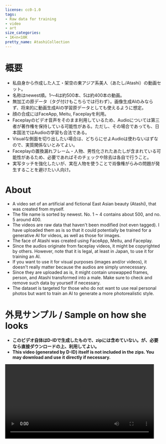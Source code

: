 ```yaml
---
license: cc0-1.0
tags:
- Raw data for training
- video
- art
size_categories:
- 1K<n<10K
pretty_name: AtashiCollection
---
```


# 概要
- 私自身から作成した人工・架空の東アジア系美人（あたし/Atashi）の動画セット。
 - 名称はnewest順。1～4は約500本、5は約400本の動画。
 - 無加工の原データ（タグ付けもこちらでは行わず）。画像生成AIのみならず、将来的に動画生成AIの学習原データとしても使えるように想定。
 - 顔の合成にはFaceApp, Meitu, Faceplayを利用。
 - Faceplayのビデオ音声をそのまま利用しているため、Audioについては第三者が著作権を保持している可能性がある。ただし、その場合であっても、日本国法ではAudioの学習も合法である。
 - Visualな側面を切り出したい場合は、どちらにせよAudioは使わないはずなので、実質関係ないとみてよい。
 - Faceplayの置換漏れフレーム・人物、男性化されたあたしが含まれている可能性があるため、必要であればそのチェックや除去は各自で行うこと。
- 実写タッチを強化したいが、実在人物を使うことで肖像権がらみの問題が発生することを避けたい人向け。

# About
- A video set of an artificial and fictional East Asian beauty (Atashi), that was created from myself.
 - The file name is sorted by newest. No. 1 ~ 4 contains about 500, and no. 5 around 400.
 - The videos are raw data that haven't been modified (not even tagged). I have uploaded them as is so that it could potentially be trained for a generative AI for videos, as well as those for images.
 - The face of Atashi was created using FaceApp, Meitu, and Faceplay.
 - Since the audios originate from faceplay videos, it might be copyrighted by others. However, note that it is legal, at least in Japan, to use it for training an AI.
 - If you want to use it for visual purposes (images and/or videos), it doesn't really matter because the audios are simply unnecessary.
 - Since they are uploaded as is, it might contain unswapped frames, person, and Atashi transformed into a male. Make sure to check and remove such data by yourself if necessary.
- The dataset is targeted for those who do not want to use real personal photos but want to train an AI to generate a more photorealistic style.

# 外見サンプル / Sample on how she looks
- **このビデオ自体はD-IDで生成したもので、zipには含めていない。が、必要なら直接ダウンロードの上、利用してよい。**
- **This video (generated by D-ID) itself is not included in the zips. You may download and use it directly if necessary.**
<video width="480" controls>
  <source src="https://huggingface.co/datasets/ThePioneer/FictionalAsianBeautyCollection/resolve/main/Sample%20view%20of%20Atashi%20with%20her%20explanation%20about%20herself.mp4" type="video/mp4">
</video>